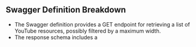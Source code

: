 ## Swagger Definition Breakdown
- The Swagger definition provides a GET endpoint for retrieving a list of YouTube resources, possibly filtered by a maximum width.
- The response schema includes a 
